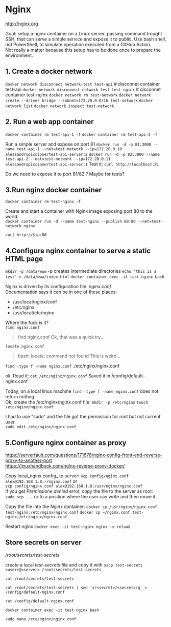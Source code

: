 # Nginx

<http://nginx.org>

Goal: setup a nginx container on a Linux server, passing command trought SSH, that can serve a simple service and expose it to public.
Use bash shell, not PowerShell, to simulate operation executed from a GitHub Action.  
Not really a matter because this setup has to be done once to prepare the environment.  


## 1. Create a docker network

``docker network disconnect network-test test-api`` # disconnet container test-api
``docker network disconnect network-test test-nginx`` # disconnet container test-nginx
``docker network rm test-network``
``docker network create --driver bridge --subnet=172.20.0.0/16 test-network``
``docker network list``
``docker network inspect test-network``

## 2. Run a web app container

``docker container rm test-api-1 -f``
``docker container rm test-api-2 -f``

Run a simple server and expose on port 81
``docker run -d -p 81:3000 --name test-api-1 --net=test-network --ip=172.20.0.10 alessandropiccione/test-api-server:2`` 
``docker run -d -p 82:3000 --name test-api-2 --net=test-network --ip=172.20.0.11 alessandropiccione/test-api-server:1`` 
Test it: ``curl http://localhost:81`` 

Do we need to expose it to port 81/82 ? Maybe for tests?


## 3.Run nginx docker container

``docker container rm test-nginx -f``

Create and start a container with Nginx image exposing port 80 to the world.  
``docker container run -d --name test-nginx --publish 80:80 --net=test-network nginx``

``curl http://$ip:80``

## 4.Configure nginx container to serve a static HTML page

``mkdir -p /data/www``  -p creates intermediate directories
``echo "this is a test" > /data/www/index.html``
``docker container exec -it test-nginx bash``

Nginx is driven by its configuration file: _nginx.conf_.  
Documentation says it can be in one of these places:

- /usr/local/nginx/conf
- /etc/nginx
- /usr/local/etc/nginx

Where the fuck is it?  
``find nginx.conf``
> find nginx.conf
Ok, that was a quick try...

``locate nginx.conf``
> bash: locate: command not found
This is weird...

``find -type f -name nginx.conf``
./etc/nginx/nginx.conf

ok. Read it:
``cat /etc/nginx/nginx.conf``
Saved it in /config/default-nginx.conf

Today, on a local linux machine ``find -type f -name nginx.conf`` does not return nothng.  
Ok, create the /etc/nginx/nginx.conf file:
``mkdir -p /etc/nginx``
``touch /etc/nginx/nginx.conf``

I had to use "sudo" and the file got the permission for root but not current user.  
``sudo edit /etc/nginx/nginx.conf``

## 5.Configure nginx container as proxy

https://serverfault.com/questions/171678/nginx-config-front-end-reverse-proxy-to-another-port  
https://linuxhandbook.com/nginx-reverse-proxy-docker/  

Copy local_nginx.config_ to server:
``scp config/nginx.conf alex@192.168.1.8:~/nginx.conf`` or  
``scp config/nginx.conf alex@192.168.1.8:/usr/nginx/nginx.conf``  
If you get _Permissione denied_ error, copy the file to the server as root:  
``sudo scp ...`` or to a position where the user can write and then move it.

Copy the file into the Nginx container:
``docker cp /usr/nginx/nginx.conf test-nginx:/etc/nginx/nginx.conf``
``docker cp ~/nginx.conf test-nginx:/etc/nginx/nginx.conf``

Restart nginx
``docker exec -it test-nginx nginx -s reload``

## Store secrets on server

 _/root/secrets/test-secrets_

create a local _test-secrets_ file and copy it with 
``sscp test-secrets <user>@<server> /root/secrets/test-secrets``

``cat /root/secrets/test-secrets``

``cat /root/secrets/test-secrets | sed 's/<secret>/<secret>/g' > /config/default-nginx.conf``

``cat /config/default-nginx.conf``

``docker container exec -it test.nginx bash``

``sudo nano /etc/nginx/nginx.conf``